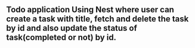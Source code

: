 ## Todo application Using Nest where user can create a task with title, fetch and delete the task by id and also update the status of task(completed or not) by id. 
